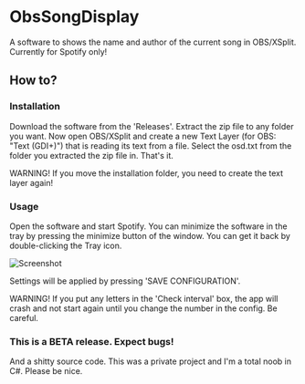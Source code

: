 # ObsSongDisplay
A software to shows the name and author of the current song in OBS/XSplit. Currently for Spotify only!

## How to?
### Installation
Download the software from the 'Releases'. Extract the zip file to any folder you want. Now open OBS/XSplit and create a new Text Layer (for OBS: "Text (GDI+)") that is reading its text from a file. Select the osd.txt from the folder you extracted the zip file in. That's it.

WARNING! If you move the installation folder, you need to create the text layer again!

### Usage
Open the software and start Spotify. You can minimize the software in the tray by pressing the minimize button of the window. You can get it back by double-clicking the Tray icon.

![Screenshot](https://i.ibb.co/vj0QprG/osdscreenshot.png)

Settings will be applied by pressing 'SAVE CONFIGURATION'.

WARNING! If you put any letters in the 'Check interval' box, the app will crash and not start again until you change the number in the config. Be careful.

### This is a BETA release. Expect bugs!
And a shitty source code. This was a private project and I'm a total noob in C#. Please be nice.
